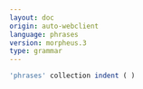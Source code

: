```yaml
---
layout: doc
origin: auto-webclient
language: phrases
version: morpheus.3
type: grammar
---
```



```js
'phrases' collection indent ( )
```
```
